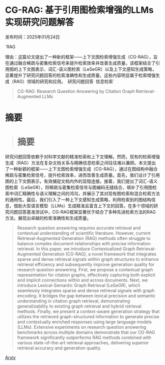 # CG-RAG: 基于引用图检索增强的LLMs实现研究问题解答

发布时间：2025年01月24日

`RAG

理由：这篇论文提出了一种新的框架——上下文图检索增强生成（CG-RAG），旨在通过融合稀疏与密集检索信号来提升检索效率并改善生成质量。该框架结合了引用图的上下文图表示、词汇-语义图检索（LeSeGR）以及上下文感知生成策略，显著提升了研究问题回答的检索准确性和生成质量。这些内容明显属于检索增强生成（RAG）领域的研究和应用。` `研究问题回答` `信息检索`

> CG-RAG: Research Question Answering by Citation Graph Retrieval-Augmented LLMs

# 摘要

> # 摘要
研究问题回答依赖于对科学文献的精准检索和上下文理解。然而，现有的检索增强生成（RAG）方法在复杂文档关系与精确信息检索之间往往难以兼顾。本文提出了一种新颖的框架——上下文图检索增强生成（CG-RAG），通过在图结构中融合稀疏与密集检索信号，提升检索效率，进而改善生成质量。首先，我们设计了引用图的上下文图表示，有效捕捉文档内外的显隐连接。接着，我们提出了词汇-语义图检索（LeSeGR），将稀疏与密集检索信号与图编码无缝结合，填补了引用图检索中词汇精确性与语义理解之间的鸿沟，并展示了其对现有图检索和混合检索方法的通用性。最后，我们引入了一种上下文感知生成策略，利用检索到的图结构信息，借助大型语言模型（LLMs）生成精准且富含上下文的回答。在多个领域的研究问题回答基准测试中，CG-RAG框架显著优于结合了多种先进检索方法的RAG方法，展现出卓越的检索准确性和生成质量。

> Research question answering requires accurate retrieval and contextual understanding of scientific literature. However, current Retrieval-Augmented Generation (RAG) methods often struggle to balance complex document relationships with precise information retrieval. In this paper, we introduce Contextualized Graph Retrieval-Augmented Generation (CG-RAG), a novel framework that integrates sparse and dense retrieval signals within graph structures to enhance retrieval efficiency and subsequently improve generation quality for research question answering. First, we propose a contextual graph representation for citation graphs, effectively capturing both explicit and implicit connections within and across documents. Next, we introduce Lexical-Semantic Graph Retrieval (LeSeGR), which seamlessly integrates sparse and dense retrieval signals with graph encoding. It bridges the gap between lexical precision and semantic understanding in citation graph retrieval, demonstrating generalizability to existing graph retrieval and hybrid retrieval methods. Finally, we present a context-aware generation strategy that utilizes the retrieved graph-structured information to generate precise and contextually enriched responses using large language models (LLMs). Extensive experiments on research question answering benchmarks across multiple domains demonstrate that our CG-RAG framework significantly outperforms RAG methods combined with various state-of-the-art retrieval approaches, delivering superior retrieval accuracy and generation quality.

[Arxiv](https://arxiv.org/abs/2501.15067)